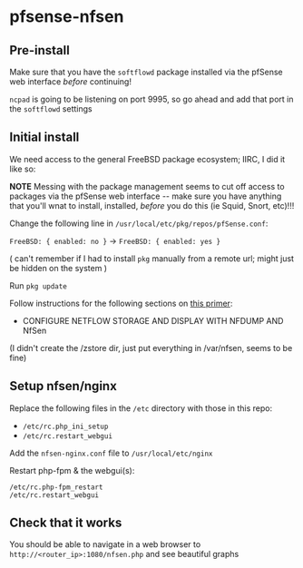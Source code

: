 # pfsense-nfsen

## Pre-install

Make sure that you have the `softflowd` package installed via the pfSense web interface _before_ continuing!

`ncpad` is going to be listening on port 9995, so go ahead and add that port in the `softflowd` settings

## Initial install

We need access to the general FreeBSD package ecosystem; IIRC, I did it like so:

**NOTE** Messing with the package management seems to cut off access to packages via the pfSense web interface -- make sure you have anything that you'll wnat to install, installed, _before_ you do this (ie Squid, Snort, etc)!!!

Change the following line in `/usr/local/etc/pkg/repos/pfSense.conf`:

`FreeBSD: { enabled: no }` -> `FreeBSD: { enabled: yes }`

( can't remember if I had to install `pkg` manually from a remote url; might just be hidden on the system )

Run `pkg update`

Follow instructions for the following sections on [this primer](https://forums.freebsd.org/threads/49724/):
* CONFIGURE NETFLOW STORAGE AND DISPLAY WITH NFDUMP AND NfSen

(I didn't create the /zstore dir, just put everything in /var/nfsen, seems to be fine)


## Setup nfsen/nginx

Replace the following files in the `/etc` directory with those in this repo:
* `/etc/rc.php_ini_setup`
* `/etc/rc.restart_webgui`

Add the `nfsen-nginx.conf` file to `/usr/local/etc/nginx`

Restart php-fpm & the webgui(s):

```
/etc/rc.php-fpm_restart
/etc/rc.restart_webgui
```

## Check that it works

You should be able to navigate in a web browser to `http://<router_ip>:1080/nfsen.php` and see beautiful graphs
